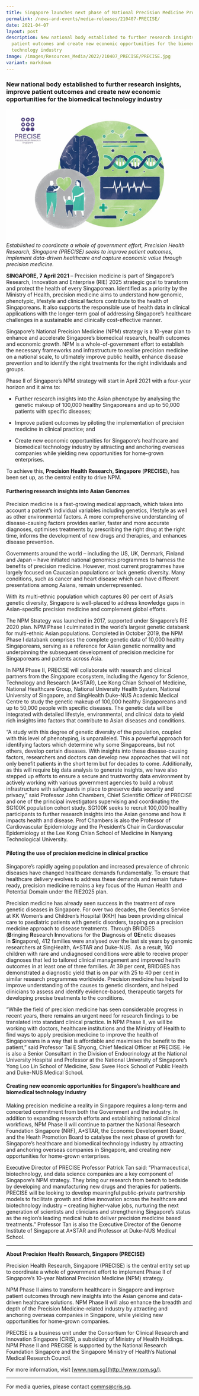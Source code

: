 ```yaml
---
title: Singapore launches next phase of National Precision Medicine Programme
permalink: /news-and-events/media-releases/210407-PRECISE/
date: 2021-04-07
layout: post
description: New national body established to further research insights, improve
  patient outcomes and create new economic opportunities for the biomedical
  technology industry
image: /images/Resources_Media/2022/210407_PRECISE/PRECISE.jpg
variant: markdown
---
```

### **New national body established to further research insights, improve patient outcomes and create new economic opportunities for the biomedical technology industry**

![](/images/Resources_Media/2022/210407_PRECISE/PRECISE.jpg)
*Established to coordinate a whole of government effort, Precision Health Research, Singapore (PRECISE) seeks to improve patient outcomes, implement data-driven healthcare and capture economic value through precision medicine.*

**SINGAPORE, 7 April 2021** – Precision medicine is part of Singapore’s Research, Innovation and Enterprise (RIE) 2025 strategic goal to transform and protect the health of every Singaporean. Identified as a priority by the Ministry of Health, precision medicine aims to understand how genomic, phenotypic, lifestyle and clinical factors contribute to the health of Singaporeans. It also supports the responsible use of health data in clinical applications with the longer-term goal of addressing Singapore’s healthcare challenges in a sustainable and clinically cost-effective manner.

Singapore’s National Precision Medicine (NPM) strategy is a 10-year plan to enhance and accelerate Singapore’s biomedical research, health outcomes and economic growth. NPM is a whole-of-government effort to establish the necessary frameworks and infrastructure to realise precision medicine on a national scale, to ultimately improve public health, enhance disease prevention and to identify the right treatments for the right individuals and groups.&nbsp;

Phase II of Singapore’s NPM strategy will start in April 2021 with a four-year horizon and it aims to:&nbsp;

*   Further research insights into the Asian phenotype by analysing the genetic makeup of 100,000 healthy Singaporeans and up to 50,000 patients with specific diseases;
*   Improve patient outcomes by piloting the implementation of precision medicine in clinical practice; and  
    
*   Create new economic opportunities for Singapore’s healthcare and biomedical technology industry by attracting and anchoring overseas companies while yielding new opportunities for home-grown enterprises.

To achieve this,&nbsp;**Precision Health Research, Singapore**&nbsp;(**PRECISE**), has been set up, as the central entity to drive NPM.

#### **Furthering research insights into Asian Genomes**

Precision medicine is a fast-growing medical approach, which takes into account a patient’s individual variables including genetics, lifestyle as well as other environmental factors. A more comprehensive understanding of disease-causing factors provides earlier, faster and more accurate diagnoses, optimises treatments by prescribing the right drug at the right time, informs the development of new drugs and therapies, and enhances disease prevention.&nbsp;

Governments around the world – including the US, UK, Denmark, Finland and Japan – have initiated national genomics programmes to harness the benefits of precision medicine. However, most current programmes have largely focused on Caucasian populations or lack genetic diversity. Many conditions, such as cancer and heart disease which can have different presentations among Asians, remain underrepresented.&nbsp;

With its multi-ethnic population which captures 80 per cent of Asia’s genetic diversity, Singapore is well-placed to address knowledge gaps in Asian-specific precision medicine and complement global efforts.&nbsp;

The NPM Strategy was launched in 2017, supported under Singapore’s RIE 2020 plan. NPM Phase I culminated in the world’s largest genetic databank for multi-ethnic Asian populations. Completed in October 2019, the NPM Phase I databank comprises the complete genetic data of 10,000 healthy Singaporeans, serving as a reference for Asian genetic normality and underpinning the subsequent development of precision medicine for Singaporeans and patients across Asia.

In NPM Phase II, PRECISE will collaborate with research and clinical partners from the Singapore ecosystem, including the Agency for Science, Technology and Research (A\*STAR), Lee Kong Chian School of Medicine, National Healthcare Group, National University Health System, National University of Singapore, and SingHealth Duke-NUS Academic Medical Centre to study the genetic makeup of 100,000 healthy Singaporeans and up to 50,000 people with specific diseases. The genetic data will be integrated with detailed lifestyle, environmental, and clinical data to yield rich insights into factors that contribute to Asian diseases and conditions.&nbsp;

“A study with this degree of genetic diversity of the population, coupled with this level of phenotyping, is unparalleled. This a powerful approach for identifying factors which determine why some Singaporeans, but not others, develop certain diseases. With insights into these disease-causing factors, researchers and doctors can develop new approaches that will not only benefit patients in the short term but for decades to come. Additionally, as this will require big data analysis to generate insights, we have also stepped up efforts to ensure a secure and trustworthy data environment by actively working with various government agencies to build a robust infrastructure with safeguards in place to preserve data security and privacy,” said Professor John Chambers, Chief Scientific Officer of PRECISE and one of the principal investigators supervising and coordinating the SG100K population cohort study. SG100K seeks to recruit 100,000 healthy participants to further research insights into the Asian genome and how it impacts health and disease. Prof Chambers is also the Professor of Cardiovascular Epidemiology and the President’s Chair in Cardiovascular Epidemiology at the Lee Kong Chian School of Medicine in Nanyang Technological University.&nbsp;

#### **Piloting the use of precision medicine in clinical practice**

Singapore’s rapidly ageing population and increased prevalence of chronic diseases have changed healthcare demands fundamentally. To ensure that healthcare delivery evolves to address these demands and remain future-ready, precision medicine remains a key focus of the Human Health and Potential Domain under the RIE2025 plan.

Precision medicine has already seen success in the treatment of rare genetic diseases in Singapore. For over two decades, the Genetics Service at KK Women’s and Children’s Hospital (KKH) has been providing clinical care to paediatric patients with genetic disorders, tapping on a precision medicine approach to disease treatments. Through&nbsp;BRIDGES (**B**ringing&nbsp;**R**esearch&nbsp;**I**nnovations for the&nbsp;**D**iagnosis of&nbsp;**GE**netic diseases in&nbsp;**S**ingapore), 412 families were analysed over the last six years by genomic researchers at SingHealth, A\*STAR and Duke-NUS.&nbsp; As a result, 160 children with rare and undiagnosed conditions were able to receive proper diagnoses that led to tailored clinical management and improved health outcomes in at least one of three families. At 39 per cent, BRIDGES has demonstrated a diagnostic yield that is on par with 25 to 40 per cent in similar research programmes worldwide. Precision medicine has helped to improve understanding of the causes to genetic disorders, and helped clinicians to assess and identify evidence-based, therapeutic targets for developing&nbsp;precise&nbsp;treatments to the conditions.

“While the field of precision medicine has seen considerable progress in recent years, there remains an urgent need for research findings to be translated into standard clinical practice. In NPM Phase II, we will be working with doctors, healthcare institutions and the Ministry of Health to find ways to apply precision medicine to improve the health of Singaporeans in a way that is affordable and maximises the benefit to the patient,” said Professor Tai E Shyong, Chief Medical Officer at PRECISE. He is also a Senior Consultant in the Division of Endocrinology at the National University Hospital and Professor at the National University of Singapore’s Yong Loo Lin School of Medicine, Saw Swee Hock School of Public Health and Duke-NUS Medical School.

#### **Creating new economic opportunities for Singapore’s healthcare and biomedical technology industry**

Making precision medicine a reality in Singapore requires a long-term and concerted commitment from both the Government and the industry. In addition to expanding research efforts and establishing national clinical workflows, NPM Phase II will continue to partner the National Research Foundation Singapore (NRF), A\*STAR, the Economic Development Board, and the Heath Promotion Board to catalyse the next phase of growth for Singapore’s healthcare and biomedical technology industry by attracting and anchoring overseas companies in Singapore, and creating new opportunities for home-grown enterprises.

Executive Director of PRECISE Professor Patrick Tan said: “Pharmaceutical, biotechnology, and data science companies are a key component of Singapore’s NPM strategy. They bring our research from bench to bedside by developing and manufacturing new drugs and therapies for patients. PRECISE will be looking to develop meaningful public-private partnership models to facilitate growth and drive innovation across the healthcare and biotechnology industry – creating higher-value jobs, nurturing the next generation of scientists and clinicians and strengthening Singapore’s status as the region’s leading medical hub to deliver precision medicine based treatments.” Professor Tan is also the Executive Director of the Genome Institute of Singapore at A\*STAR and Professor at Duke-NUS Medical School.

* * *

**About Precision Health Research, Singapore (PRECISE)**

Precision Health Research, Singapore (PRECISE) is the central entity set up to coordinate a whole of government effort to implement Phase II of Singapore’s 10-year National Precision Medicine (NPM) strategy.&nbsp;&nbsp;

NPM Phase II aims to transform healthcare in Singapore and improve patient outcomes through new insights into the Asian genome and data-driven healthcare solutions. NPM Phase II will also enhance the breadth and depth of the Precision Medicine-related industry by attracting and anchoring overseas companies in Singapore, while yielding new opportunities for home-grown companies.

PRECISE is a business unit under the Consortium for Clinical Research and Innovation Singapore (CRIS), a subsidiary of Ministry of Health Holdings. NPM Phase II and PRECISE is supported by the National Research Foundation Singapore and the Singapore Ministry of Health’s National Medical Research Council.

For more information, visit&nbsp;[www.npm.sg](http://www.npm.sg/).

---

For media queries, please contact comms@cris.sg.